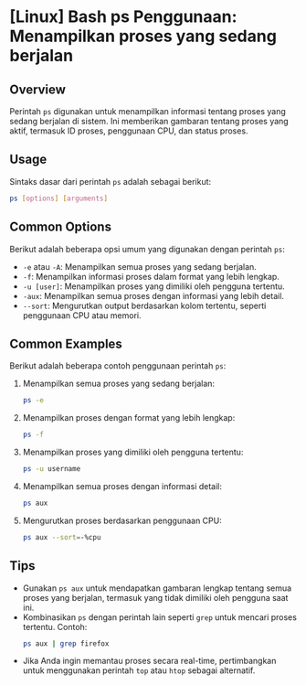 # [Linux] Bash ps Penggunaan: Menampilkan proses yang sedang berjalan

## Overview
Perintah `ps` digunakan untuk menampilkan informasi tentang proses yang sedang berjalan di sistem. Ini memberikan gambaran tentang proses yang aktif, termasuk ID proses, penggunaan CPU, dan status proses.

## Usage
Sintaks dasar dari perintah `ps` adalah sebagai berikut:

```bash
ps [options] [arguments]
```

## Common Options
Berikut adalah beberapa opsi umum yang digunakan dengan perintah `ps`:

- `-e` atau `-A`: Menampilkan semua proses yang sedang berjalan.
- `-f`: Menampilkan informasi proses dalam format yang lebih lengkap.
- `-u [user]`: Menampilkan proses yang dimiliki oleh pengguna tertentu.
- `-aux`: Menampilkan semua proses dengan informasi yang lebih detail.
- `--sort`: Mengurutkan output berdasarkan kolom tertentu, seperti penggunaan CPU atau memori.

## Common Examples
Berikut adalah beberapa contoh penggunaan perintah `ps`:

1. Menampilkan semua proses yang sedang berjalan:
   ```bash
   ps -e
   ```

2. Menampilkan proses dengan format yang lebih lengkap:
   ```bash
   ps -f
   ```

3. Menampilkan proses yang dimiliki oleh pengguna tertentu:
   ```bash
   ps -u username
   ```

4. Menampilkan semua proses dengan informasi detail:
   ```bash
   ps aux
   ```

5. Mengurutkan proses berdasarkan penggunaan CPU:
   ```bash
   ps aux --sort=-%cpu
   ```

## Tips
- Gunakan `ps aux` untuk mendapatkan gambaran lengkap tentang semua proses yang berjalan, termasuk yang tidak dimiliki oleh pengguna saat ini.
- Kombinasikan `ps` dengan perintah lain seperti `grep` untuk mencari proses tertentu. Contoh:
  ```bash
  ps aux | grep firefox
  ```
- Jika Anda ingin memantau proses secara real-time, pertimbangkan untuk menggunakan perintah `top` atau `htop` sebagai alternatif.